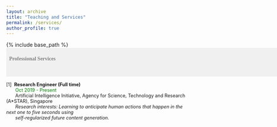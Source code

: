 ```yaml
---
layout: archive
title: "Teaching and Services"
permalink: /services/
author_profile: true
---
```


{% include base_path %}
<span style="font-size:1em;font-family:georgia; color:gray;background-color: #F0F0F0;height: 4em; width: 57em; display:inline-block; vertical-align: middle; padding-top: 22px;padding-left: 8px;text-align: left"><b>Professional Services</b></span><br/>

<span style="font-size:0.9em"> [1]<span style="color:white">a</span><b>Research Engineer (Full time)</b><br />
  &nbsp; &thinsp; &thinsp; &thinsp; <span style="color:green;">Oct 2019 - Present </span><br />
  &nbsp; &thinsp; &thinsp; &thinsp; Artificial Intelligence Initiative, Agency for Science, Technology and Research (A*STAR), Singapore<br /> &nbsp; &thinsp; &thinsp; &thinsp; <i>Research interests: Learning to anticipate human actions that happen in the next one to five seconds using <br/>
  &nbsp; &thinsp; &thinsp; &thinsp; self-regularized future content generation. </i> <br/></span>
